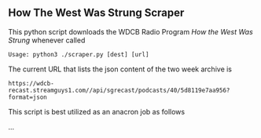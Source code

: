 ## How The West Was Strung Scraper

This python script downloads the WDCB Radio Program *How the West Was Strung* whenever called

`Usage: python3 ./scraper.py [dest] [url]`

The current URL that lists the json content of the two week archive is

`https://wdcb-recast.streamguys1.com//api/sgrecast/podcasts/40/5d8119e7aa956?format=json`

This script is best utilized as an anacron job as follows

...